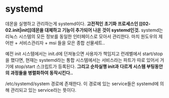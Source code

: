 # systemd
데몬을 실행하고 관리하는게 systemd이다.
**고전적인 초기화 프로세스인 [[02-02.init|init]]데몬을 대체하고 기능이 추가되어 나온 것이 systemd인것.**
systemd는 리눅스 시스템의 모든 정보를 동일한 인터페이스로 모아서 관리한다. 마치 원도우의 제어판 + 서비스관리자 + msi 들을 모은 종합 선물세트..

예전 init 시스템에서는 init.d에 던져놓으면 사용자가 책임지고 런레벨에서 start/stop을 했다면, 현재는 systemd라는 통합 시스템에서는 서비스라는 파트가 따로 있어서 거기에 stop/start 스크립트가 등록된다.
**그리고 순차실행 init과 다르게 시스템 부팅동안의 과정들을 병렬화하여 동작시킨다..**

/etc/systemd/system 경로에 존재한다.
이 경로에 있는 service들은 systemd에 의해 관리되고 있는 service라는 뜻이다.
